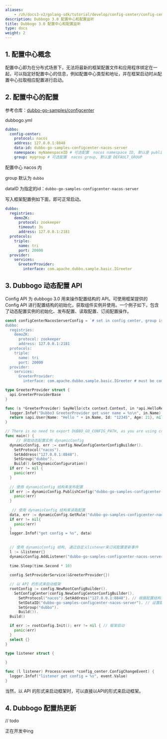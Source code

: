 ```yaml
---
aliases:
    - /zh/docs3-v2/golang-sdk/tutorial/develop/config-center/config-center-dynamic/
description: Dubbogo 3.0 配置中心和配置监听
title: Dubbogo 3.0 配置中心和配置监听
type: docs
weight: 2
---
```




## 1. 配置中心概念

配置中心即为在分布式场景下，无法将最新的框架配置文件和应用程序绑定在一起，可以指定好配置中心的信息，例如配置中心类型和地址，并在框架启动时从配置中心拉取相应配置进行启动。

## 2. 配置中心的配置

参考仓库：[dubbo-go-samples/configcenter](https://github.com/apache/dubbo-go-samples/tree/master/configcenter)

dubbogo.yml 

```yaml
dubbo:
  config-center:
    protocol: nacos
    address: 127.0.0.1:8848
    data-id: dubbo-go-samples-configcenter-nacos-server
    namespace: myNamespaceID # 可选配置  nacos namespace ID, 默认是 public
    group: mygroup # 可选配置  nacos group, 默认是 DEFAULT_GROUP
```

配置中心 nacos 内

group 默认为 `dubbo`

dataID 为指定的id：`dubbo-go-samples-configcenter-nacos-server`

写入框架配置例如下面，即可正常启动。

```yaml
dubbo:
  registries:
    demoZK:
      protocol: zookeeper
      timeout: 3s
      address: 127.0.0.1:2181
  protocols:
    triple:
      name: tri
      port: 20000
  provider:
    services:
      GreeterProvider:
        interface: com.apache.dubbo.sample.basic.IGreeter 
```



## 3. Dubbogo 动态配置 API

Config API 为 dubbogo 3.0 用来操作配置结构的 API。可使用框架提供的 Config API 进行配置结构的初始化，获取组件实例并使用。一个例子如下，包含了动态配置实例的初始化、发布配置、读取配置、订阅配置操作。

```go
const configCenterNacosServerConfig = `# set in config center, group is 'dubbo', dataid is 'dubbo-go-samples-configcenter-nacos-server', namespace is default 'public'
dubbo:
  registries:
    demoZK:
      protocol: zookeeper
      address: 127.0.0.1:2181
  protocols:
    triple:
      name: tri
      port: 20000
  provider:
    services:
      GreeterProvider:
        interface: com.apache.dubbo.sample.basic.IGreeter # must be compatible with grpc or dubbo-java`

type GreeterProvider struct {
  api.GreeterProviderBase
}

func (s *GreeterProvider) SayHello(ctx context.Context, in *api.HelloRequest) (*api.User, error) {
  logger.Infof("Dubbo3 GreeterProvider get user name = %s\n", in.Name)
  return &api.User{Name: "Hello " + in.Name, Id: "12345", Age: 21}, nil
}

// There is no need to export DUBBO_GO_CONFIG_PATH, as you are using config api to set config
func main() {
	 // 获取动态配置实例 dynamicConfig
  dynamicConfig, err := config.NewConfigCenterConfigBuilder().
    SetProtocol("nacos").
    SetAddress("127.0.0.1:8848").
    SetGroup("dubbo").
    Build().GetDynamicConfiguration()
  if err != nil {
    panic(err)
  }
  
  // 使用 dynamicConfig 结构来发布配置
  if err := dynamicConfig.PublishConfig("dubbo-go-samples-configcenter-nacos-server", "dubbo", configCenterNacosServerConfig); err != nil {
    panic(err)
  }
  
   // 使用 dynamicConfig 结构来读取配置
  data, err := dynamicConfig.GetRule("dubbo-go-samples-configcenter-nacos-server", 	config_center.WithGroup("dubbo"))
  if err != nil{
    panic(err)
  }
  logger.Infof("get config = %s", data)
  
  
  // 使用 dynamicConfig 结构, 通过自定义listener来订阅配置更新事件
  l := &listener{}
  dynamicConfig.AddListener("dubbo-go-samples-configcenter-nacos-server", l)
  
  time.Sleep(time.Second * 10)
  
  config.SetProviderService(&GreeterProvider{})

  // 以 API 的形式来启动框架
  rootConfig := config.NewRootConfigBuilder().
    SetConfigCenter(config.NewConfigCenterConfigBuilder().
      SetProtocol("nacos").SetAddress("127.0.0.1:8848"). // 根据配置结构，设置配置中心
      SetDataID("dubbo-go-samples-configcenter-nacos-server"). // 设置配置ID
      SetGroup("dubbo").
      Build()).
  Build()

  if err := rootConfig.Init(); err != nil { // 框架启动
    panic(err)
  }
  select {}
}

type listener struct {
	
}

func (l listener) Process(event *config_center.ConfigChangeEvent) {
  logger.Infof("listener get config = %s", event.Value)
}

```

当然，以 API 的形式来启动框架时，可以直接以API的形式来启动框架。

## 4. Dubbogo 配置热更新

// todo 

正在开发中ing